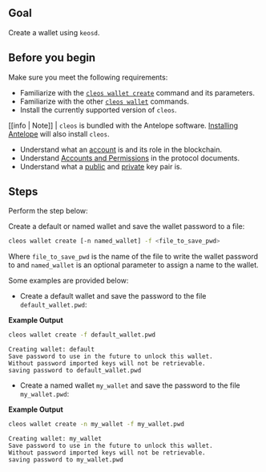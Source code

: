 ## Goal

Create a wallet using `keosd`.

## Before you begin

Make sure you meet the following requirements:

* Familiarize with the [`cleos wallet create`](../03_command-reference/wallet/create.md) command and its parameters.
* Familiarize with the other [`cleos wallet`](../03_command-reference/wallet/index.md) commands.
* Install the currently supported version of `cleos`.

[[info | Note]]
| `cleos` is bundled with the Antelope software. [Installing Antelope](../../00_install/index.md) will also install `cleos`.

* Understand what an [account](/glossary.md#account) is and its role in the blockchain.
* Understand [Accounts and Permissions](/protocol-guides/04_accounts_and_permissions.md) in the protocol documents.
* Understand what a [public](/glossary.md#public-key) and [private](/glossary.md#private-key) key pair is.

## Steps

Perform the step below:

Create a default or named wallet and save the wallet password to a file:

```sh
cleos wallet create [-n named_wallet] -f <file_to_save_pwd>
```

Where `file_to_save_pwd` is the name of the file to write the wallet password to and `named_wallet` is an optional parameter to assign a name to the wallet.

Some examples are provided below:

* Create a default wallet and save the password to the file `default_wallet.pwd`:

**Example Output**

```sh
cleos wallet create -f default_wallet.pwd
```
```console
Creating wallet: default
Save password to use in the future to unlock this wallet.
Without password imported keys will not be retrievable.
saving password to default_wallet.pwd
```

* Create a named wallet `my_wallet` and save the password to the file `my_wallet.pwd`:

**Example Output**

```sh
cleos wallet create -n my_wallet -f my_wallet.pwd
```
```console
Creating wallet: my_wallet
Save password to use in the future to unlock this wallet.
Without password imported keys will not be retrievable.
saving password to my_wallet.pwd
```
